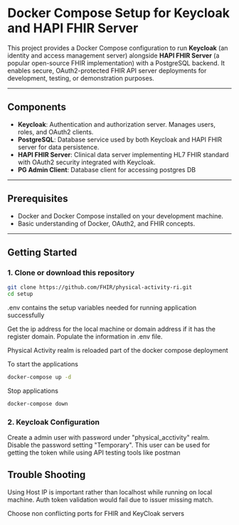 # Docker Compose Setup for Keycloak and HAPI FHIR Server

This project provides a Docker Compose configuration to run **Keycloak** (an identity and access management server) alongside **HAPI FHIR Server** (a popular open-source FHIR implementation) with a PostgreSQL backend. It enables secure, OAuth2-protected FHIR API server deployments for development, testing, or demonstration purposes.

---

## Components

- **Keycloak**: Authentication and authorization server. Manages users, roles, and OAuth2 clients.
- **PostgreSQL**: Database service used by both Keycloak and HAPI FHIR server for data persistence.
- **HAPI FHIR Server**: Clinical data server implementing HL7 FHIR standard with OAuth2 security integrated with Keycloak.
- **PG Admin Client**: Database client for accessing postgres DB

---

## Prerequisites

- Docker and Docker Compose installed on your development machine.
- Basic understanding of Docker, OAuth2, and FHIR concepts.

---

## Getting Started

### 1. Clone or download this repository

```bash
git clone https://github.com/FHIR/physical-activity-ri.git
cd setup
```

.env contains the setup variables needed for running application successfully

Get the ip address for the local machine or domain address if it has the register domain. Populate the information in .env file.

Physical Activity realm is reloaded part of the docker compose deployment

To start the applications

```bash
docker-compose up -d 
```

Stop applications

```bash
docker-compose down 
```

### 2. Keycloak Configuration
Create a admin user with password under "physical_acctivity" realm. Disable the password setting "Temporary". This user can 
be used for getting the token while using API testing tools like postman

## Trouble Shooting

Using Host IP is important rather than localhost while running on local machine. Auth token validation would fail due to issuer missing match.
 
Choose non conflicting ports for FHIR and KeyCloak servers